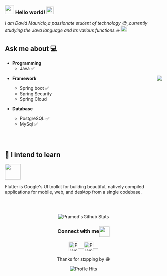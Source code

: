 ### <img src="https://github.com/rajput2107/rajput2107/blob/master/Assets/Hi.gif" width="29px"> Hello world!&nbsp;<img src="https://github.com/rajput2107/rajput2107/blob/master/Assets/Earth.gif" width="24px">
<em>I am David Mauricio,a passionate student of technology 😍 ,currently studying the Java language and its various functions.☕ <img src="https://github.com/rajput2107/rajput2107/blob/master/Assets/PC.gif" height="20px"/></em>
 <br/>
## Ask me about :computer: 
- **Programming**
	- Java :white_check_mark:
<img align="right" src="https://media1.tenor.com/images/9629b913901d630a66ad9e990a504f7b/tenor.gif?itemid=18852575"/>

- **Framework**
  - Spring boot :white_check_mark:
  - Spring Security
  - Spring Cloud

- **Database**
	- PostgreSQL :white_check_mark:
	- MySql :white_check_mark:

<br/><br/>
## 💬 I intend to learn
<code><a href="https://flutter.dev/" target="_blank"><img height="50" src="https://www.vectorlogo.zone/logos/flutterio/flutterio-ar21.svg"></a></code>
<p>Flutter is Google's UI toolkit for building beautiful, natively compiled applications for mobile, web, and desktop from a single codebase.</p>
<br/>
  <br/>
<p align="center">
<img align="center" src="https://github-readme-stats.vercel.app/api?username=davidleite22&&show_icons=true&theme=radical" alt="Pramod's Github Stats">
</p>  
<div align="center">
  <h3 align="center">Connect with me<img align="center" src="https://github.com/rajput2107/rajput2107/blob/master/Assets/Handshake.gif" height="33px" /></h3> 
</div>
<p align="center">
 <a href="https://www.linkedin.com/in/david-leite-a476a7164/" target="blank">
  <img align="center" alt="Pramod's LinkedIn" width="30px" src="https://www.vectorlogo.zone/logos/linkedin/linkedin-icon.svg" /> &nbsp; &nbsp;
 </a>
 <a href="https://www.instagram.com/david.leite_/" target="blank">
  <img align="center" alt="Pramod's Instagram" width="30px" src="https://www.vectorlogo.zone/logos/instagram/instagram-icon.svg" /> &nbsp; &nbsp;
 </a>
  <br/>
  <br/>
  Thanks for stopping by 😁<br/>
</p>
<p align="center"><img alt="Profile Hits" src="https://hits.seeyoufarm.com/api/count/incr/badge.svg?url=https%3A%2F%2Fgithub.com%2Frajput2107%2F" /></p>
<br/>

